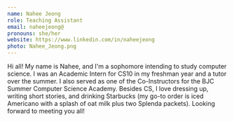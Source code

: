 ```yaml
---
name: Nahee Jeong
role: Teaching Assistant
email: naheejeong@ 
pronouns: she/her
website: https://www.linkedin.com/in/naheejeong
photo: Nahee_Jeong.png
---
```

Hi all! My name is Nahee, and I'm a sophomore intending to study computer science. I was an Academic Intern for CS10 in my freshman year and a tutor over the summer. I also served as one of the Co-Instructors for the BJC Summer Computer Science Academy. Besides CS, I love dressing up, writing short stories, and drinking Starbucks (my go-to order is iced Americano with a splash of oat milk plus two Splenda packets). Looking forward to meeting you all!
